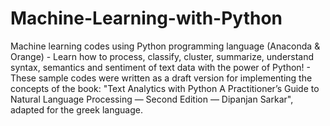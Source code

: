 # Machine-Learning-with-Python
Machine learning codes using Python programming language (Anaconda & Orange) - Learn how to process, classify, cluster, summarize, understand syntax, semantics and sentiment of text data with the power of Python! - These sample codes were written as a draft version for implementing the concepts of the book: "Text Analytics with Python A Practitioner’s Guide to Natural Language Processing — Second Edition — Dipanjan Sarkar", adapted for the greek language.
